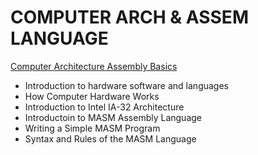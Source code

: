 # COMPUTER ARCH & ASSEM LANGUAGE

[Computer Architecture Assembly Basics](https://github.com/WeiChienHsu/CS271/week1)
- Introduction to hardware software and languages
- How Computer Hardware Works
- Introduction to Intel IA-32 Architecture
- Introductoin to MASM Assembly Language
- Writing a Simple MASM Program
- Syntax and Rules of the MASM Language


